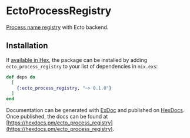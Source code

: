 # EctoProcessRegistry

[Process name registry](https://hexdocs.pm/elixir/GenServer.html#module-name-registration) with Ecto backend.

## Installation

If [available in Hex](https://hex.pm/docs/publish), the package can be installed
by adding `ecto_process_registry` to your list of dependencies in `mix.exs`:

```elixir
def deps do
  [
    {:ecto_process_registry, "~> 0.1.0"}
  ]
end
```

Documentation can be generated with [ExDoc](https://github.com/elixir-lang/ex_doc)
and published on [HexDocs](https://hexdocs.pm). Once published, the docs can
be found at [https://hexdocs.pm/ecto_process_registry](https://hexdocs.pm/ecto_process_registry).

